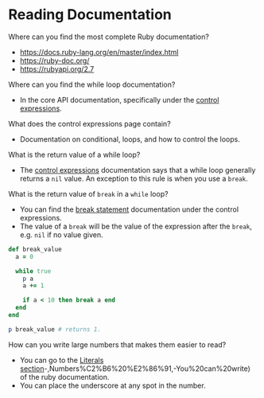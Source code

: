 # Reading Documentation

Where can you find the most complete Ruby documentation?
- https://docs.ruby-lang.org/en/master/index.html
- https://ruby-doc.org/
- https://rubyapi.org/2.7

Where can you find the while loop documentation?
- In the core API documentation, specifically under the [control expressions](https://ruby-doc.org/core-2.7.1/doc/syntax/control_expressions_rdoc.html#:~:text=in%20the%20expression.-,while%20Loop%C2%B6%20%E2%86%91,-The%20while%20loophttps://ruby-doc.org/core-2.7.1/doc/syntax/control_expressions_rdoc.html).

What does the control expressions page contain?
- Documentation on conditional, loops, and how to control the loops.

What is the return value of a while loop?
- The [control expressions](https://ruby-doc.org/core-2.7.1/doc/syntax/control_expressions_rdoc.html#:~:text=in%20the%20expression.-,while%20Loop%C2%B6%20%E2%86%91,-The%20while%20loophttps://ruby-doc.org/core-2.7.1/doc/syntax/control_expressions_rdoc.html) documentation says that a while loop generally returns a `nil` value. An exception to this rule is when you use a `break`. 

What is the return value of `break` in a `while` loop? 
- You can find the [break statement](https://ruby-doc.org/core-2.7.1/doc/syntax/control_expressions_rdoc.html#:~:text=exception%20handling%20overhead.-,break%20Statement%C2%B6%20%E2%86%91,-Use%20break%20to) documentation under the control expressions.
- The value of a `break` will be the value of the expression after the `break`, e.g. `nil` if no value given.

```rb
def break_value
  a = 0

  while true
    p a
    a += 1

    if a < 10 then break a end
  end
end

p break_value # returns 1. 
```

How can you write large numbers that makes them easier to read? 

- You can go to the [Literals section](https://ruby-doc.org/core-2.5.1/doc/syntax/literals_rdoc.html#:~:text=forms%20are%20preferred.)-,Numbers%C2%B6%20%E2%86%91,-You%20can%20write) of the ruby documentation.
- You can place the underscore at any spot in the number.